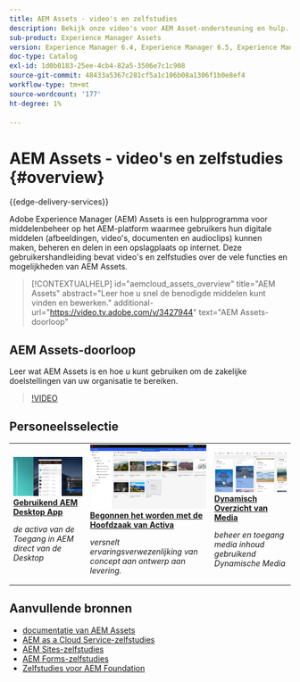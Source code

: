 ```yaml
---
title: AEM Assets - video's en zelfstudies
description: Bekijk onze video's voor AEM Asset-ondersteuning en hulp.
sub-product: Experience Manager Assets
version: Experience Manager 6.4, Experience Manager 6.5, Experience Manager as a Cloud Service
doc-type: Catalog
exl-id: 1d0b0183-25ee-4cb4-82a5-3506e7c1c908
source-git-commit: 48433a5367c281cf5a1c106b08a1306f1b0e8ef4
workflow-type: tm+mt
source-wordcount: '177'
ht-degree: 1%

---
```


# AEM Assets - video&#39;s en zelfstudies {#overview}

{{edge-delivery-services}}

Adobe Experience Manager (AEM) Assets is een hulpprogramma voor middelenbeheer op het AEM-platform waarmee gebruikers hun digitale middelen (afbeeldingen, video&#39;s, documenten en audioclips) kunnen maken, beheren en delen in een opslagplaats op internet. Deze gebruikershandleiding bevat video&#39;s en zelfstudies over de vele functies en mogelijkheden van AEM Assets.

>[!CONTEXTUALHELP]
>id="aemcloud_assets_overview"
>title="AEM Assets"
>abstract="Leer hoe u snel de benodigde middelen kunt vinden en bewerken."
>additional-url="https://video.tv.adobe.com/v/3427944" text="AEM Assets-doorloop"

## AEM Assets-doorloop

Leer wat AEM Assets is en hoe u kunt gebruiken om de zakelijke doelstellingen van uw organisatie te bereiken.

>[!VIDEO](https://video.tv.adobe.com/v/3427944?learn=on)

<div id="recs-overview-body-1"></div>
<div id="recs-overview-body-2"></div>
<div id="recs-overview-body-3"></div>
<div id="recs-overview-body-4"></div>
<div id="recs-overview-body-5"></div>
<div id="recs-overview-body-6"></div>

<div id="staff-picks-section">

## Personeelsselectie

<table>
<td>
   <a href="./creative-workflows/aem-desktop-app.md">
   <img alt="Verbeterde slimme tags" src="./assets/overview/desktop-app.png" />
   </a>
   <div>
      <a href="./creative-workflows/aem-desktop-app.md">
      <strong> Gebruikend AEM Desktop App </strong>
      </a>
   </div>
   <p>
      <em> de activa van de Toegang in AEM direct van de Desktop </em>
   </p>
</td>
<td>
   <a href="../assets-essentials/overview.md">
   <img alt="AEM Assets Essentials" src="../assets-essentials/assets/overview/getting-started.png"/>
   </a>
   <div>
      <a href="../assets-essentials/overview.md">
      <strong> Begonnen het worden met de Hoofdzaak van Activa </strong>
      </a>
   </div>
   <p>
      <em> versnelt ervaringsverwezenlijking van concept aan ontwerp aan levering.</em>
   <p>
</td>
<td>
   <a href="./dynamic-media/dynamic-media-overview-feature-video-use.md">
   <img alt="Dynamisch mediaoverzicht" src="./assets/overview/dynamic-media.png" />
   </a>
   <div>
      <a href="./dynamic-media/dynamic-media-overview-feature-video-use.md">
      <strong> Dynamisch Overzicht van Media </strong>
      </a>
   </div>
   <p>
      <em> beheer en toegang media inhoud gebruikend Dynamische Media </em>
   <p>
</td>
</table>

</div>

## Aanvullende bronnen

* [ documentatie van AEM Assets ](https://experienceleague.adobe.com/docs/experience-manager-65/assets/home.html?lang=en)
* [AEM as a Cloud Service-zelfstudies](/help/cloud-service/overview.md)
* [AEM Sites-zelfstudies](/help/sites/overview.md)
* [AEM Forms-zelfstudies](/help/forms/overview.md)
* [Zelfstudies voor AEM Foundation](/help/foundation/overview.md)
